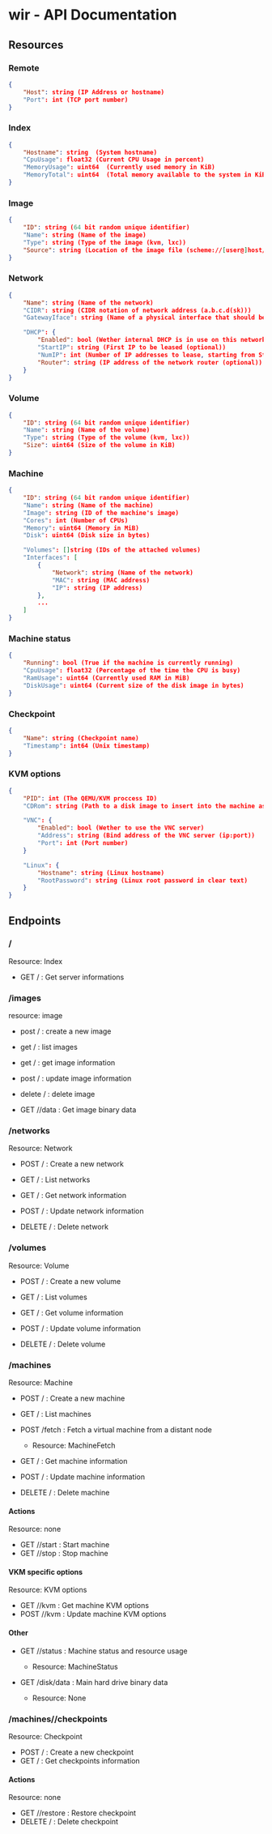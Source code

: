 # wir - API Documentation

## Resources

### Remote

```json
{
	"Host": string (IP Address or hostname)
	"Port": int (TCP port number)
}
```

### Index

```json
{
	"Hostname": string  (System hostname)
	"CpuUsage": float32 (Current CPU Usage in percent)
	"MemoryUsage": uint64  (Currently used memory in KiB)
	"MemoryTotal": uint64  (Total memory available to the system in KiB)
}
```

### Image

```json
{
	"ID": string (64 bit random unique identifier)
	"Name": string (Name of the image)
	"Type": string (Type of the image (kvm, lxc))
	"Source": string (Location of the image file (scheme://[user@]host/path))
}
```

### Network

```json
{
	"Name": string (Name of the network)
	"CIDR": string (CIDR notation of network address (a.b.c.d(sk)))
	"GatewayIface": string (Name of a physical interface that should be part of the network (optional))

	"DHCP": {
		"Enabled": bool (Wether internal DHCP is in use on this network)
		"StartIP": string (First IP to be leased (optional))
		"NumIP": int (Number of IP addresses to lease, starting from StartIP)
		"Router": string (IP address of the network router (optional))
	}
}
```

### Volume

```json
{
	"ID": string (64 bit random unique identifier)
	"Name": string (Name of the volume)
	"Type": string (Type of the volume (kvm, lxc))
	"Size": uint64 (Size of the volume in KiB)
}
```

### Machine

```json
{
	"ID": string (64 bit random unique identifier)
	"Name": string (Name of the machine)
	"Image": string (ID of the machine's image)
	"Cores": int (Number of CPUs)
	"Memory": uint64 (Memory in MiB)
	"Disk": uint64 (Disk size in bytes)

	"Volumes": []string (IDs of the attached volumes)
	"Interfaces": [
		{
			"Network": string (Name of the network)
			"MAC": string (MAC address)
			"IP": string (IP address)
		},
		...
	]
}
```

### Machine status

```json
{
	"Running": bool (True if the machine is currently running)
	"CpuUsage": float32 (Percentage of the time the CPU is busy)
	"RamUsage": uint64 (Currently used RAM in MiB)
	"DiskUsage": uint64 (Current size of the disk image in bytes)
}
```

### Checkpoint

```json
{
	"Name": string (Checkpoint name)
	"Timestamp": int64 (Unix timestamp)
}
```

### KVM options

```json
{
	"PID": int (The QEMU/KVM proccess ID)
	"CDRom": string (Path to a disk image to insert into the machine as a CD-ROM)

	"VNC": {
		"Enabled": bool (Wether to use the VNC server)
		"Address": string (Bind address of the VNC server (ip:port))
		"Port": int (Port number)
	}

	"Linux": {
		"Hostname": string (Linux hostname)
		"RootPassword": string (Linux root password in clear text)
	}
}
```

## Endpoints

### /

Resource: Index

* GET / : Get server informations

### /images

resource: image

* post / : create a new image
* get  / : list images

* get    /<id> : get image information
* post   /<id> : update image information
* delete /<id> : delete image

* GET /<id>/data : Get image binary data

### /networks

Resource: Network

* POST / : Create a new network
* GET  / : List networks

* GET    /<id> : Get network information
* POST   /<id> : Update network information
* DELETE /<id> : Delete network

### /volumes

Resource: Volume

* POST / : Create a new volume
* GET  / : List volumes

* GET    /<id> : Get volume information
* POST   /<id> : Update volume information
* DELETE /<id> : Delete volume

### /machines

Resource: Machine

* POST / : Create a new machine
* GET  / : List machines

* POST /fetch : Fetch a virtual machine from a distant node
	* Resource: MachineFetch

* GET    /<id> : Get machine information
* POST   /<id> : Update machine information
* DELETE /<id> : Delete machine

#### Actions

Resource: none

* GET /<id>/start  : Start machine
* GET /<id>/stop   : Stop machine

#### VKM specific options

Resource: KVM options

* GET  /<id>/kvm : Get machine KVM options
* POST /<id>/kvm : Update machine KVM options

#### Other

* GET /<id>/status : Machine status and resource usage
	* Resource: MachineStatus

* GET /disk/data : Main hard drive binary data
	* Resource: None

### /machines/<id>/checkpoints

Resource: Checkpoint

* POST / : Create a new checkpoint
* GET  / : Get checkpoints information

#### Actions

Resource: none

* GET    /<name>/restore : Restore checkpoint
* DELETE /<name>         : Delete checkpoint
